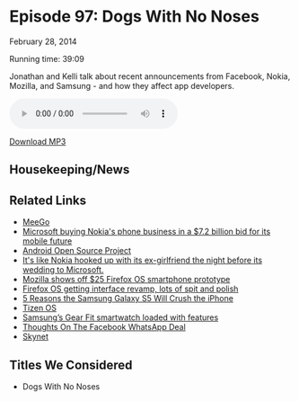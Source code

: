 Episode 97: Dogs With No Noses
====
February 28, 2014

Running time: 39:09

Jonathan and Kelli talk about recent announcements from Facebook, Nokia, Mozilla, and Samsung - and how they affect app developers.

<audio preload="auto" controls>
    <source src="https://s3.amazonaws.com/nitch/Episode_97_Dogs_With_No_Noses.mp3" type="audio/mpeg" />
    <source src="https://s3.amazonaws.com/nitch/Episode_97_Dogs_With_No_Noses.ogg" type="audio/ogg" />
    Your browser does not support HTML5 audio. Please download the episode using the link below.
</audio>

[Download MP3](https://s3.amazonaws.com/nitch/Episode_97_Dogs_With_No_Noses.mp3 "Episode 97: Dogs With No Noses")

## Housekeeping/News



## Related Links

* [MeeGo](https://meego.com/ "MeeGo")
* [Microsoft buying Nokia's phone business in a $7.2 billion bid for its mobile future](http://www.theverge.com/2013/9/2/4688530/microsoft-buys-nokias-devices-and-services-unit-unites-windows-phone)
* [Android Open Source Project](https://source.android.com/)
* [It's like Nokia hooked up with its ex-girlfriend the night before its wedding to Microsoft.](https://twitter.com/thurrott/status/437958205847912448)
* [Mozilla shows off $25 Firefox OS smartphone prototype](http://www.zdnet.com/mozilla-shows-off-25-firefox-os-smartphone-prototype-7000026644/)
* [Firefox OS getting interface revamp, lots of spit and polish](http://www.engadget.com/2014/02/23/firefox-os-revamp/)
* [5 Reasons the Samsung Galaxy S5 Will Crush the iPhone](http://business.time.com/2014/02/25/samsung-galaxy-s5-vs-iphone-5s/)
* [Tizen OS](https://www.tizen.org/)
* [Samsung’s Gear Fit smartwatch loaded with features](http://nypost.com/2014/02/25/samsungs-gear-fit-smartwatch-loaded-with-features/)
* [Thoughts On The Facebook WhatsApp Deal](http://jonathanstark.com/blog/thoughts-on-the-facebook-whatsapp-deal)
* [Skynet](http://skynet.im/)

## Titles We Considered

* Dogs With No Noses
